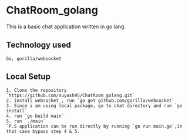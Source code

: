 # ChatRoom_golang

This is a basic chat application written in go lang.

## Technology used
    Go, gorilla/websocket

## Local Setup
    1. Clone the repository `https://github.com/suyash95/ChatRoom_golang.git`
    2. install websocket , run `go get github.com/gorilla/websocket`
    3. Since i am using local package, go to chat directory and run `go install`
    4. run `go build main`
    5. run `./main`
    `P.S application can be run directly by running `go run main.go`,in that case bypass step 4 & 5.

